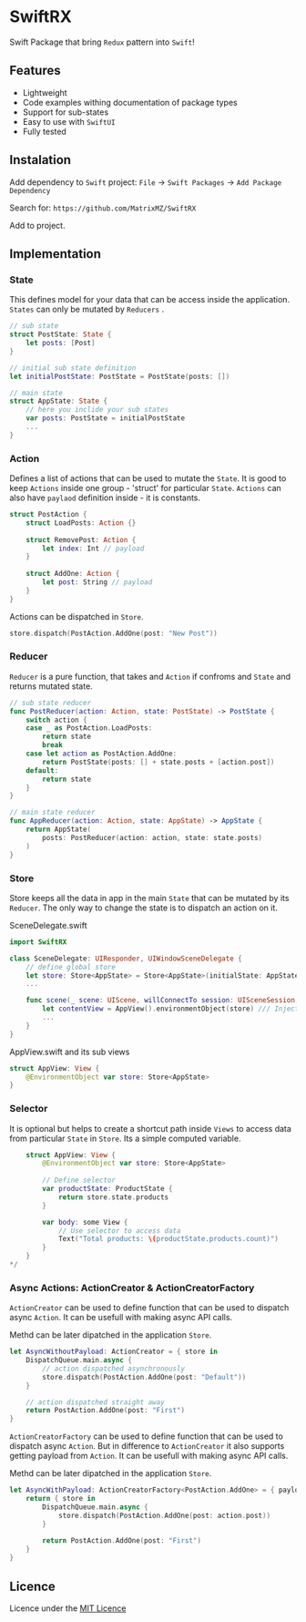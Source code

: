 # SwiftRX
Swift Package that bring `Redux` pattern into `Swift`!

## Features
- Lightweight
- Code examples withing documentation of package types
- Support for sub-states
- Easy to use with `SwiftUI`
- Fully tested

## Instalation
Add dependency to `Swift` project:
`File` -> `Swift Packages` -> `Add Package Dependency`

Search for:
`https://github.com/MatrixMZ/SwiftRX`

Add to project.

## Implementation

### State
This defines model for your data that can be access inside the application.
`States` can only be mutated by `Reducers` .

```swift
// sub state
struct PostState: State {
    let posts: [Post]
}

// initial sub state definition
let initialPostState: PostState = PostState(posts: [])

// main state
struct AppState: State {
    // here you inclide your sub states
    var posts: PostState = initialPostState
    ...
}
```

### Action
Defines a list of actions that can be used to mutate the `State`.
It is good to keep `Actions` inside one group - 'struct' for particular `State`.
`Actions` can also have `paylaod` definition inside - it is constants.

```swift
struct PostAction {
    struct LoadPosts: Action {}
    
    struct RemovePost: Action {
        let index: Int // payload
    }
    
    struct AddOne: Action {
        let post: String // payload
    }
}
```

Actions can be dispatched in `Store`.
```swift
store.dispatch(PostAction.AddOne(post: "New Post"))
```

### Reducer
`Reducer` is a pure function, that takes and `Action` if confroms and `State` and returns mutated state.

```swift
// sub state reducer
func PostReducer(action: Action, state: PostState) -> PostState {
    switch action {
    case _ as PostAction.LoadPosts:
        return state
        break
    case let action as PostAction.AddOne:
        return PostState(posts: [] + state.posts + [action.post])
    default:
        return state
    }
}

// main state reducer
func AppReducer(action: Action, state: AppState) -> AppState {
    return AppState(
        posts: PostReducer(action: action, state: state.posts)
    )
}
```

### Store
Store keeps all the data in app in the main `State` that can be mutated by its `Reducer`.
The only way to change the state is to dispatch an action on it.
    
SceneDelegate.swift
```swift
import SwiftRX

class SceneDelegate: UIResponder, UIWindowSceneDelegate {
    // define global store
    let store: Store<AppState> = Store<AppState>(initialState: AppState(), reducer: AppReducer)
    ...

    func scene(_ scene: UIScene, willConnectTo session: UISceneSession, options connectionOptions: UIScene.ConnectionOptions) {
        let contentView = AppView().environmentObject(store) /// Inject `Store` to `AppView` as `EnvironmentObject`
        ...
    }
}
```
AppView.swift and its sub views
```swift
struct AppView: View {
    @EnvironmentObject var store: Store<AppState>
}
```

### Selector
It is optional but helps to create a shortcut path inside `Views` to access data from particular `State` in `Store`.
Its a simple computed variable.
```swift
    struct AppView: View {
        @EnvironmentObject var store: Store<AppState>
 
        // Define selector
        var productState: ProductState {
            return store.state.products
        }

        var body: some View {
            // Use selector to access data
            Text("Total products: \(productState.products.count)")
        }
    }
*/
```

### Async Actions: ActionCreator & ActionCreatorFactory

`ActionCreator` can be used to define function that can be used to dispatch async `Action`.
It can be usefull with making async API calls.

Methd can be later dipatched in the application `Store`.

```swift
let AsyncWithoutPayload: ActionCreator = { store in
    DispatchQueue.main.async {
        // action dispatched asynchronously
        store.dispatch(PostAction.AddOne(post: "Default"))
    }

    // action dispatched straight away
    return PostAction.AddOne(post: "First")
}
```

`ActionCreatorFactory` can be used to define function that can be used to dispatch async `Action`.
But in difference to `ActionCreator` it also supports getting payload from `Action`.
It can be usefull with making async API calls.

Methd can be later dipatched in the application `Store`.

```swift
let AsyncWithPayload: ActionCreatorFactory<PostAction.AddOne> = { payload in
    return { store in
        DispatchQueue.main.async {
            store.dispatch(PostAction.AddOne(post: action.post))
        }
         
        return PostAction.AddOne(post: "First")
    }
}
```

## Licence
Licence under the [MIT Licence](LICENSE)
